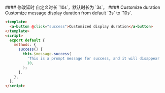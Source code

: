 <cn>
#### 修改延时
自定义时长 `10s`，默认时长为 `3s`。
</cn>

<us>
#### Customize duration
Customize message display duration from default `3s` to `10s`.
</us>

```html
<template>
  <a-button @click="success">Customized display duration</a-button>
</template>
<script>
  export default {
    methods: {
      success() {
        this.$message.success(
          'This is a prompt message for success, and it will disappear in 10 seconds',
          10,
        );
      },
    },
  };
</script>
```
